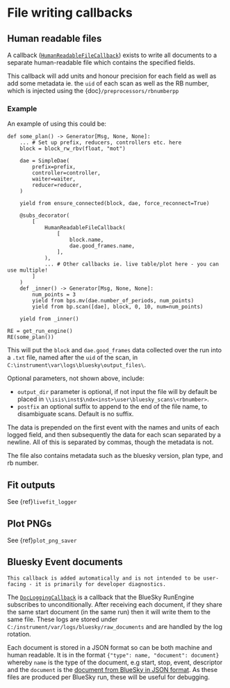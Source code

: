 # File writing callbacks
## Human readable files

A callback ([`HumanReadableFileCallback`](ibex_bluesky_core.callbacks.HumanReadableFileCallback))  exists to write all documents to a separate human-readable file which contains the specified fields. 

This callback will add units and honour precision for each field as well as add some metadata ie. the `uid` of each scan as well as the RB number, which is injected using the {doc}`/preprocessors/rbnumberpp`

### Example
An example of using this could be: 

```{code} python
def some_plan() -> Generator[Msg, None, None]:
    ... # Set up prefix, reducers, controllers etc. here
    block = block_rw_rbv(float, "mot")

    dae = SimpleDae(
        prefix=prefix,
        controller=controller,
        waiter=waiter,
        reducer=reducer,
    )

    yield from ensure_connected(block, dae, force_reconnect=True)

    @subs_decorator(
        [
            HumanReadableFileCallback(
                [
                    block.name,
                    dae.good_frames.name,
                ],
            ),
            ... # Other callbacks ie. live table/plot here - you can use multiple!
        ]
    )
    def _inner() -> Generator[Msg, None, None]:
        num_points = 3
        yield from bps.mv(dae.number_of_periods, num_points)
        yield from bp.scan([dae], block, 0, 10, num=num_points)

    yield from _inner()

RE = get_run_engine()
RE(some_plan())
```

This will put the `block` and `dae.good_frames` data collected over the run into a `.txt` file, named after the `uid` 
of the scan, in `C:\instrument\var\logs\bluesky\output_files\`. 

Optional parameters, not shown above, include:
- `output_dir` parameter is optional, if not input the file will by default be placed in 
`\\isis\inst$\ndx<inst>\user\bluesky_scans\<rbnumber>`. 
- `postfix` an optional suffix to append to the end of the file name, to disambiguate scans. Default is no suffix.

The data is prepended on the first event with the names and units of each logged field, and then subsequently the data 
for each scan separated by a newline. All of this is separated by commas, though the metadata is not.

The file also contains metadata such as the bluesky version, plan type, and rb number.

## Fit outputs

See {ref}`livefit_logger`

## Plot PNGs

See {ref}`plot_png_saver`


## Bluesky Event documents

```{note}
This callback is added automatically and is not intended to be user-facing - it is primarily for developer diagnostics.
```

The [`DocLoggingCallback`](ibex_bluesky_core.callbacks.DocLoggingCallback) is a callback that the BlueSky RunEngine subscribes to unconditionally. After receiving each document, if they share the same start document (in the same run) then it will write them to the same file. These logs are stored under `C:/instrument/var/logs/bluesky/raw_documents` and are handled by the log rotation.

Each document is stored in a JSON format so can be both machine and human readable. It is in the format `{"type": name, "document": document}` whereby `name` is the type of the document, e.g start, stop, event, descriptor and the `document` is the [document from BlueSky in JSON format](https://blueskyproject.io/bluesky/main/documents.html). As these files are produced per BlueSky run, these will be useful for debugging.